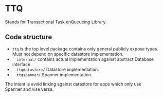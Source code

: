 # TTQ

Stands for Transactional Task enQueueing Library.

## Code structure

  * `ttq` is the top level package contains only general publicly expose types.
    Must not depend on specific datastore implementation.
  * `  internal/` contains actual implementation against abstract Database
    interface.
  * `  ttqdatastore/` Datastore implementation.
  * `  ttqspanner/`   Spanner implementation.

The intent is avoid linking against datastore for apps which only use Spanner
and vise versa.
